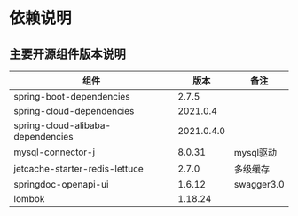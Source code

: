 # 依赖说明

## 主要开源组件版本说明

| 组件                              | 版本       | 备注       |
| --------------------------------- | ---------- | ---------- |
| spring-boot-dependencies          | 2.7.5      |            |
| spring-cloud-dependencies         | 2021.0.4   |            |
| spring-cloud-alibaba-dependencies | 2021.0.4.0 |            |
| mysql-connector-j                 | 8.0.31     | mysql驱动  |
| jetcache-starter-redis-lettuce    | 2.7.0      | 多级缓存   |
| springdoc-openapi-ui              | 1.6.12     | swagger3.0 |
| lombok                            | 1.18.24    |            |